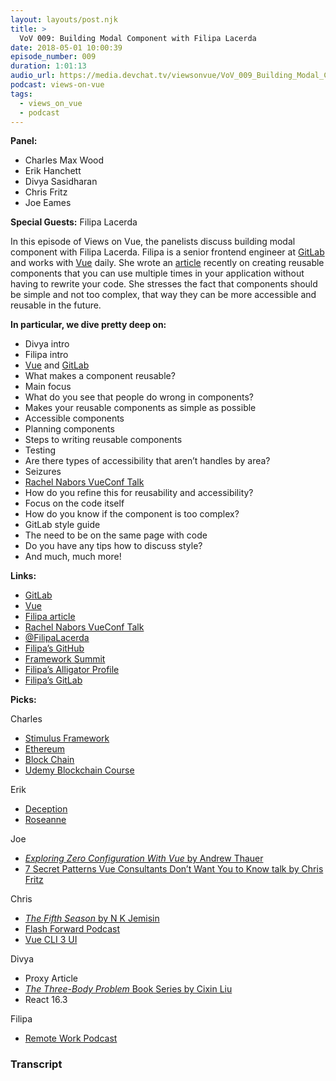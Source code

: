 ```yaml
---
layout: layouts/post.njk
title: >
  VoV 009: Building Modal Component with Filipa Lacerda
date: 2018-05-01 10:00:39
episode_number: 009
duration: 1:01:13
audio_url: https://media.devchat.tv/viewsonvue/VoV_009_Building_Modal_Component_with-Flilipa_Lacerda.mp3
podcast: views-on-vue
tags:
  - views_on_vue
  - podcast
---
```


**Panel:**

- Charles Max Wood
- Erik Hanchett
- Divya Sasidharan
- Chris Fritz
- Joe Eames

**Special Guests:** Filipa Lacerda

In this episode of Views on Vue, the panelists discuss building modal component with Filipa Lacerda. Filipa is a senior frontend engineer at [GitLab](https://about.gitlab.com/) and works with [Vue](https://vuejs.org/) daily. She wrote an [article](https://alligator.io/vuejs/vue-pagination-component/) recently on creating reusable components that you can use multiple times in your application without having to rewrite your code. She stresses the fact that components should be simple and not too complex, that way they can be more accessible and reusable in the future.

**In particular, we dive pretty deep on:**

- Divya intro
- Filipa intro
- [Vue](https://vuejs.org/) and [GitLab](https://about.gitlab.com/)
- What makes a component reusable?
- Main focus
- What do you see that people do wrong in components?
- Makes your reusable components as simple as possible
- Accessible components
- Planning components
- Steps to writing reusable components
- Testing
- Are there types of accessibility that aren’t handles by area?
- Seizures
- [Rachel Nabors VueConf Talk](https://www.youtube.com/watch?v=1kvRMU0114I)
- How do you refine this for reusability and accessibility?
- Focus on the code itself
- How do you know if the component is too complex?
- GitLab style guide
- The need to be on the same page with code
- Do you have any tips how to discuss style?
- And much, much more!

**Links:**

- [GitLab](https://about.gitlab.com/)
- [Vue](https://vuejs.org/)
- [Filipa article](https://alligator.io/vuejs/vue-pagination-component/)
- [Rachel Nabors VueConf Talk](https://www.youtube.com/watch?v=1kvRMU0114I)
- [@FilipaLacerda](https://twitter.com/@FilipaLacerda)
- [Filipa’s GitHub](https://github.com/filipalacerda)
- [Framework Summit](https://www.frameworksummit.com/)
- [Filipa’s Alligator Profile](https://alligator.io/author/filipa-lacerda)
- [Filipa’s GitLab](https://gitlab.com/filipa)

**Picks:**

Charles

- [Stimulus Framework](https://stimulusjs.org/)
- [Ethereum](https://www.ethereum.org/)
- [Block Chain](https://www.blockchain.com/)
- [Udemy Blockchain Course](https://www.udemy.com/blockchain-application/)

Erik

- [Deception](https://www.imdb.com/title/tt6461812/)
- [Roseanne](https://www.imdb.com/title/tt6845390/)

Joe

- [_Exploring Zero Configuration With Vue_ by Andrew Thauer](http://blog.rangle.io/exploring-zero-configuration-with-vue/)
- [7 Secret Patterns Vue Consultants Don’t Want You to Know talk by Chris Fritz](https://www.youtube.com/watch?v=7lpemgMhi0k)

Chris

- [_The Fifth Season_ by N K Jemisin](https://www.amazon.com/Fifth-Season-N-K-Jemisin/dp/B0759SQW2K)
- [Flash Forward Podcast](https://www.flashforwardpod.com/)
- [Vue CLI 3 UI](https://github.com/vuejs/ui)

Divya

- Proxy Article
- [_The Three-Body Problem_ Book Series by Cixin Liu](https://www.amazon.com/Three-Body-Problem-Cixin-Liu/dp/0765382032)
- React 16.3

Filipa

- [Remote Work Podcast](https://www.remoteworkpodcast.com/)

### Transcript
